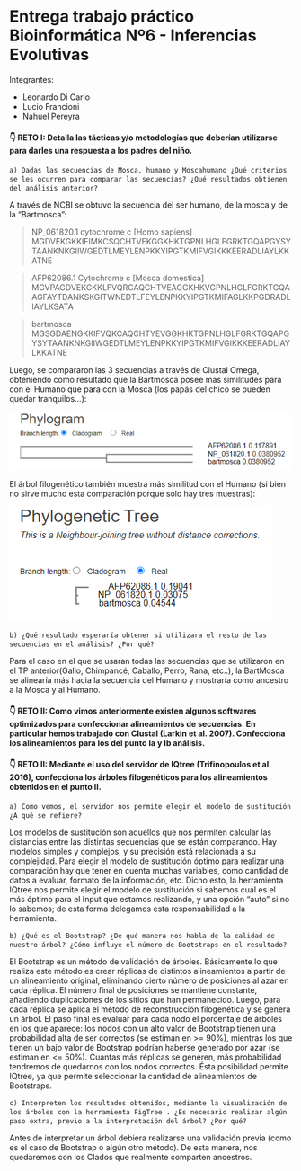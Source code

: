 # Entrega trabajo práctico Bioinformática Nº6 - Inferencias Evolutivas

Integrantes: 
- Leonardo Di Carlo
- Lucio Francioni
- Nahuel Pereyra

#### 👇 RETO I: Detalla las tácticas y/o metodologías que deberían utilizarse para darles una respuesta a los padres del niño.
    a) Dadas las secuencias de Mosca, humano y Moscahumano ¿Qué criterios se les ocurren para comparar las secuencias? ¿Qué resultados obtienen del análisis anterior?
    
A través de NCBI se obtuvo la secuencia del ser humano, de la mosca y de la “Bartmosca”:
>NP_061820.1 cytochrome c [Homo sapiens]
MGDVEKGKKIFIMKCSQCHTVEKGGKHKTGPNLHGLFGRKTGQAPGYSYTAANKNKGIIWGEDTLMEYLENPKKYIPGTKMIFVGIKKKEERADLIAYLKKATNE

>AFP62086.1 Cytochrome c [Mosca domestica]
MGVPAGDVEKGKKLFVQRCAQCHTVEAGGKHKVGPNLHGLFGRKTGQAAGFAYTDANKSKGITWNEDTLFEYLENPKKYIPGTKMIFAGLKKPGDRADLIAYLKSATA

>bartmosca
MGSGDAENGKKIFVQKCAQCHTYEVGGKHKTGPNLHGLFGRKTGQAPGYSYTAANKNKGIIWGEDTLMEYLENPKKYIPGTKMIFVGIKKKEERADLIAYLKKATNE

Luego, se compararon las 3 secuencias a través de Clustal Omega, obteniendo como resultado que la Bartmosca posee mas similitudes para con el Humano que para con la Mosca (los papás del chico se pueden quedar tranquilos…):

![alt text](https://github.com/nahuelmpereyra/bioinformatica-entregas/blob/master/resources/phylogramtp3.png)

El árbol filogenético también muestra más similitud con el Humano (si bien no sirve mucho esta comparación porque solo hay tres muestras):

![alt text](https://github.com/nahuelmpereyra/bioinformatica-entregas/blob/master/resources/phylogenetictreetp3.png)

    b) ¿Qué resultado esperaría obtener si utilizara el resto de las secuencias en el análisis? ¿Por qué?

Para el caso en el que se usaran todas las secuencias que se utilizaron en el TP anterior(Gallo, Chimpancé, Caballo, Perro, Rana, etc..), la BartMosca se alinearía más hacia la secuencia del Humano y mostraría como ancestro a la Mosca y al Humano. 

#### 👇 RETO II: Como vimos anteriormente existen algunos softwares optimizados para confeccionar alineamientos de secuencias. En particular hemos trabajado con Clustal (Larkin et al. 2007). Confecciona los alineamientos para los del punto Ia y Ib análisis.




#### 👇 RETO II: Mediante el uso del servidor de IQtree (Trifinopoulos et al. 2016), confecciona los árboles filogenéticos para los alineamientos obtenidos en el punto II.
    a) Como vemos, el servidor nos permite elegir el modelo de sustitución ¿A qué se refiere?

Los modelos de sustitución son aquellos que nos permiten calcular las distancias entre las distintas secuencias que se están comparando. Hay modelos simples y complejos, y su precisión está relacionada a su complejidad. Para elegir el modelo de sustitución óptimo para realizar una comparación hay que tener en cuenta muchas variables, como cantidad de datos a evaluar, formato de la información, etc.
Dicho esto, la herramienta IQtree nos permite elegir el modelo de sustitución si sabemos cuál es el más óptimo para el Input que estamos realizando, y una opción “auto” si no lo sabemos; de esta forma delegamos esta responsabilidad a la herramienta.

    b) ¿Qué es el Bootstrap? ¿De qué manera nos habla de la calidad de nuestro árbol? ¿Cómo influye el número de Bootstraps en el resultado?

El Bootstrap es un método de validación de árboles. Básicamente lo que realiza este método es crear réplicas de distintos alineamientos a partir de un alineamiento original, eliminando cierto número de posiciones al azar en cada réplica. El número final de posiciones se mantiene constante, añadiendo duplicaciones de los sitios que han permanecido. Luego, para cada réplica se aplica el método de reconstrucción filogenética y se genera un árbol. El paso final es evaluar para cada nodo el porcentaje de árboles en los que aparece: los nodos con un alto valor de Bootstrap tienen una probabilidad alta de ser correctos (se estiman en >= 90%), mientras los que tienen un bajo valor de Bootstrap podrían haberse generado por azar (se estiman en <= 50%).
Cuantas más réplicas se generen, más probabilidad tendremos de quedarnos con los nodos correctos. Ésta posibilidad permite IQtree, ya que permite seleccionar la cantidad de alineamientos de Bootstraps.

    c) Interpreten los resultados obtenidos, mediante la visualización de los árboles con la herramienta FigTree . ¿Es necesario realizar algún paso extra, previo a la interpretación del árbol? ¿Por qué?

Antes de interpretar un árbol debiera realizarse una validación previa (como es el caso de Bootstrap o algún otro método). De esta manera, nos quedaremos con los Clados que realmente comparten ancestros. 
